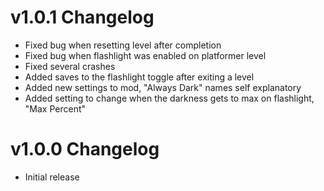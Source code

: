 # v1.0.1 Changelog

 * Fixed bug when resetting level after completion
 * Fixed bug when flashlight was enabled on platformer level
 * Fixed several crashes
 * Added saves to the flashlight toggle after exiting a level
 * Added new settings to mod, "Always Dark" names self explanatory
 * Added setting to change when the darkness gets to max on flashlight, "Max Percent"

# v1.0.0 Changelog

 * Initial release